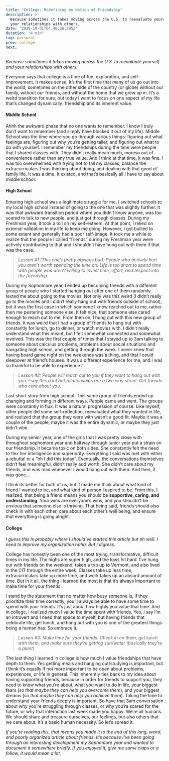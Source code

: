 ```yaml
---
title: "College: Redefining my Notion of Friendship"
description: >-
  Because sometimes it takes moving across the U.S. to reevaluate yourself and
  your relationships with others.
date: "2019-10-01T04:40:36.395Z"
duration: "4 min"
tag: personal
prev: college
next:
---
```


_Because sometimes it takes moving across the U.S. to reevaluate yourself and your relationships with others._

Everyone says that college is a time of fun, exploration, and self-improvement. It makes sense. It’s the first time that many of us go out into the world, sometimes on the other side of the country (or globe) without our family, without our friends, and without the home that we grew up in. It’s a weird transition for sure, but today I want to focus on one aspect of my life that’s changed dynamically: friendship and its inherent value.

#### Middle School

Ahhh the awkward phase that no one wants to remember. I know I truly don’t want to remember (and simply have blocked it out of my life). Middle School was the time where you go through various things: figuring out what feelings are, figuring out why you’re getting taller, and figuring out what to do with yourself. I remember my friendships during the time were people that I shared classes with. They didn’t really mean much, moreso out of convenience rather than any true value. And I think at that time, it was fine. I was too overwhelmed with trying not to fail my classes, balance the extracurriculars I was thinking about doing, and dealing with that good ol’ family life. It was a time. It existed, and that’s basically all I have to say about middle school.

#### High School

Entering high school was a legitimate struggle for me. I switched schools to my local high school instead of going to the one that was slightly further. It was that awkward transition period where you didn’t know anyone, was too scared to talk to new people, and just got through classes. During my Freshman year, it took a toll on my self-esteem. At that point, I relied on external validation in my life to keep me going. However, I got bullied to some extent and generally had a poor self-image. It took me a while to realize that the people I called “friends” during my Freshman year were actively contributing to that and I shouldn’t have hung out with them if that was the case.

> _Lesson #1 (This one’s pretty obvious but): People who actively hurt you aren’t worth spending the time on. Life is too short to spend time with people who aren’t willing to invest time, effort, and respect into the friendship._

During my Sophomore year, I ended up becoming friends with a different group of people who I started hanging out after one of them randomly texted me about going to the movies. Not only was this weird (I didn’t really go to the movies and I didn’t really hang out with friends outside of school), but it was the first case in which someone I know reached out to me, rather then me pestering someone else. It felt nice, that someone else cared enough to reach out to me. From then on, I hung out with this new group of friends. It was weird that I had a group of friends to hang out with constantly for lunch, go to dinner, or watch movies with. I didn’t really understand what this meant, but I felt somewhat connected and somewhat involved. This was the first couple of times that I stayed up to 3am talking to someone about calculus problems, problems about social situations and navigating high school, and getting through the week. I never knew that having board game night on the weekends was a thing, and that I could sleepover at friend’s houses. It was a different experience for me, and I was so thankful to be able to experience it.

> _Lesson #2: People will reach out to you if they want to hang out with you. I say this a lot but relationships are a two way street. Get friends who care about you._

Last short story from high school: This same group of friends ended up changing and forming in different ways. People came and went. The groups were constantly in flux. It was a natural progression of course. Like myself, other people did some self-reflection, reevaluated what they wanted in life, and realized that the group they were with wasn’t a good fit. Maybe it was a couple of the people, maybe it was the entire dynamic, or maybe they just didn’t vibe.

During my senior year, one of the girls that I was pretty close with throughout sophomore year and halfway through junior year put a strain on our friendship. It became toxic on both sides. She constantly felt the need to flex her intelligence and superiority. Everything I said was met with either a rebuttal or a “oh I did this today”. Eventually, the conversations themselves didn’t feel meaningful, didn’t really add worth. She didn’t care about my friends, and was mad whenever I would hang out with them. And then, it was gone…

I think its better for both of us, but it made me think about what kind of friend I wanted to be, and what kind of person I aspired to be. From this, I realized, that being a friend means you should be **supportive, caring, and understanding**. Your wins are everyone’s wins, and you shouldn’t be envious that someone else is thriving. That being said, friends should also check in with each other, care about each other’s well being, and ensure that everything is going alright.

#### College

_I guess this is probably where I should’ve started this article but oh well. I need to improve my organization haha. But I digress._

College has honestly been one of the most trying, transformative, difficult times in my life. The highs are super high, and the lows hit hard. I’ve hung out with friends on the weekend, taken a trip up to Vermont, and also lived in the CIT through the entire week. Classes take up less time, extracurriculars take up more time, and work takes up an absurd amount of time. But in it all, the thing I learned the most is that it’s always important to make time for your friends.

I stand by the statement that no matter how busy someone is, if they prioritize their time correctly, you’ll always be able to have some time to spend with your friends. It’s just about how highly you value that time. And in college, I realized much I value the time spent with friends. Yes, I say I’m an introvert and I need that space to myself, but having friends that celebrate life, get lunch, and hang out with you is one of the greatest things being a human has. So embrace it.

> _Lesson #3: Make time for your friends. Check in on them, get lunch with them, and make sure they’re getting sun/water (basically they’re a plant)_

The last thing I learned in college is how much I value friendships that have depth to them. Yes getting meals and hanging out/studying is important, but I think it’s equally if not more important to be open about problems, experiences, or life in general. This inherently ties back to my idea about having supporting friends, because in order for friends to support you, they need to know what you’re about, what you want to do in life, your biggest fears (_so that maybe they can help you overcome them_), and your biggest dreams (_so that maybe they can help you achieve them_). Taking the time to understand your friends deeply is important. So have that 3am conversation about why you’re struggling through classes, or why you’re scared for the future, or why that interaction last week made you happy. We’re all humans. We should share and treasure ourselves, our feelings, but also others that we care about. It’s a basic human necessity. So let’s spread it.

_If you’re reading this, that means you made it to the end of this long, weird, and poorly organized article about friends. It’s because I’ve been going through an interesting development my Sophomore year and wanted to document it somewhere briefly. If you enjoyed it, give me some claps or a follow, it would mean a lot._

